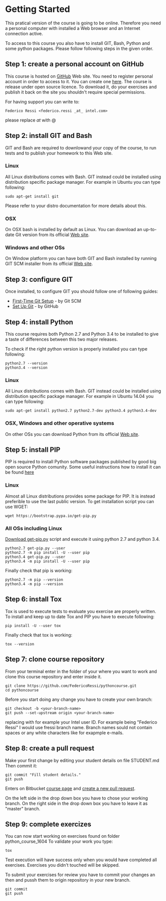 # Getting Started

This pratical version of the course is going to be online. Therefore you need
a personal computer with installed a Web browser and an Internet connection
active.

To access to this course you also have to install GIT, Bash, Python and
some python packages. Please follow following steps in the given order.

## Step 1: create a personal account on GitHub

This course is hosted on [GitHub](http://www.bitbucket.org) Web site.
You need to register personal account in order to access to it. You can create
one [here](https://github.com/join?source=header-home).
The course is release under open source licence. To download it, do your
exercises and publish it back on the site you shouldn't require special
permissions.

For having support you can write to:

```
Federico Ressi <federico.ressi _at_ intel.com>
```

please replace _at_ with @

## Step 2: install GIT and Bash

GIT and Bash are required to downlowand your copy of the course, to run
tests and to publish your homework to this Web site.

### Linux

All Linux distributions comes with Bash. GIT instead could be installed using
distribution specific package manager. For example in Ubuntu you can type
following:

```
sudo apt-get install git
```

Please refer to your distro documentation for more details about this.

### OSX

On OSX bash is installed by default as Linux. You can download an up-to-date
Git version from its official [Web site](https://git-scm.com/downloads).

### Windows and other OSs

On Window platform you can have both GIT and Bash installed by running GIT
SCM installer from its official [Web site](https://git-scm.com/downloads).

## Step 3: configure GIT

Once installed, to configure GIT you should follow one of following guides:
- [First-Time Git Setup](https://git-scm.com/book/en/v2/Getting-Started-First-Time-Git-Setup) - by Git SCM
- [Set Up Git](https://help.github.com/articles/set-up-git/) - by GitHub


## Step 4: install Python

This course requires both Python 2.7 and Python 3.4 to be installed to give a
taste of differences between this two major releases.

To check if the right python version is properly installed you can type
following:

```
python2.7 --version
python3.4 --version
```

### Linux

All Linux distributions comes with Bash. GIT instead could be installed using
distribution specific package manager. For example in Ubuntu 14.04 you can type
following:

```
sudo apt-get install python2.7 python2.7-dev python3.4 python3.4-dev
```

### OSX, Windows and other operative systems

On other OSs you can download Python from its official
[Web site](https://www.python.org/downloads/).

## Step 5: install PIP

PIP is required to install Python software packages published by good big
open source Python comunity. Some useful instructions how to install it can be
found [here](https://pip.pypa.io/en/stable/installing/)

### Linux

Almost all Linux distributions provides some package for PIP. It is instead
preferible to use the last public version. To get installation script you
can use WGET:

```
wget https://bootstrap.pypa.io/get-pip.py
```

### All OSs including Linux

[Download get-pip.py](https://bootstrap.pypa.io/get-pip.py) script and execute
it using python 2.7 and python 3.4.

```
python2.7 get-pip.py --user
python2.7 -m pip install -U --user pip
python3.4 get-pip.py --user
python3.4 -m pip install -U --user pip
```

Finally check that pip is working:

```
python2.7 -m pip --version
python3.4 -m pip --version
```

## Step 6: install Tox

Tox is used to execute tests to evaluate you exercise are properly written.
To install and keep up to date Tox and PIP you have to execute following:

```
pip install -U --user tox
```

Finally check that tox is working:

```
tox --version
```

## Step 7: clone course repository

From your terminal enter in the folder of your where you want to work and clone
this course repository and enter inside it.

```
git clone https://github.com/FedericoRessi/pythoncourse.git
cd pythoncourse
```

Before you start doing any change you have to create your own branch:
```
git checkout -b <your-branch-name>
git push --set-upstream origin <your-branch-name>
```
replacing <your-branch-name> with for example your Intel user ID. For example
being "Federico Ressi" I would use fressi branch name. Branch names sould not
contain spaces or any white characters like for exapmple e-mails.

## Step 8: create a pull request

Make your first change by editing your student details on file STUDENT.md
Then commit it:

```
git commit "Fill student details."
git push
```

Enters on Bitbucket [course page](https://bitbucket.org/intelshannonpythoncourse/python-course-1604)
and [create a new pull request](https://bitbucket.org/intelshannonpythoncourse/python-course-1604/pull-requests/new).

On the left side in the drop down box you have to chose your working branch.
On the right side in the drop down box you have to leave it as "master" branch.

## Step 9: complete exercizes

You can now start working on exercises found on folder python_course_1604
To validate your work you type:

```
tox
```

Test execution will have success only when you would have completed all exercises.
Exercises you didn't touched will be skipped.

To submit your exercises for review you have to commit your changes
an then and pussh them to origin repository in your new branch.

```
git commit
git push
```
